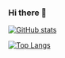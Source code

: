 ### Hi there 👋
[![GitHub stats](https://github-readme-stats.vercel.app/api?username=myumura&theme=vue-dark&show_icons=true)](https://github.com/myumura/github-readme-stats)

[![Top Langs](https://github-readme-stats.vercel.app/api/top-langs/?username=myumura&theme=vue-dark&show_icons=true&layout=compact)](https://github.com/myumura/github-readme-stats)

